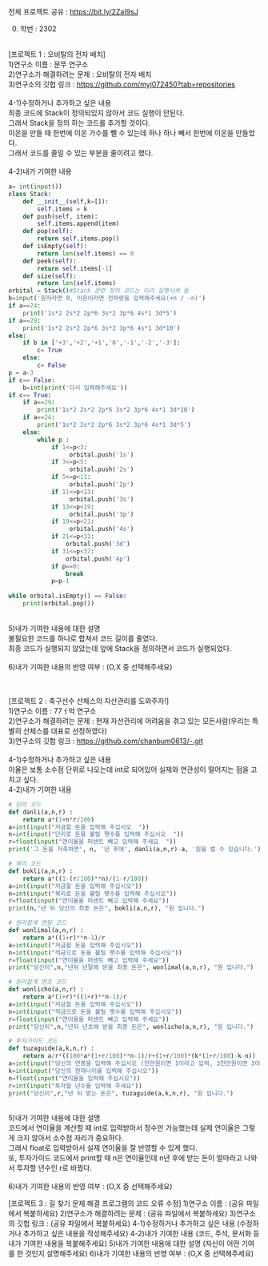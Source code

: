 전체 프로젝트 공유 : https://bit.ly/2ZaI9sJ

0. 학번 : 2302 <br><br>

[프로젝트 1 : 오비탈의 전자 배치] <br>
1)연구소 이름 : 문뚜 연구소 <br>
2)연구소가 해결하려는 문제 : 오비탈의 전자 배치 <br>
3)연구소의 깃헙 링크 : https://github.com/myj072450?tab=repositories <br> <br>
4-1)수정하거나 추가하고 싶은 내용 <br>
최종 코드에 Stack이 정의되있지 않아서 코드 실행이 안된다. <br>
그래서 Stack을 정의 하는 코드를 추가할 것이다. <br>
이온을 만들 때 한번에 이온 가수를 뺄 수 있는데 하나 하나 빼서 한번에 이온을 만들었다. <br>
그래서 코드를 줄일 수 있는 부분을 줄이려고 했다. <br> <br>
4-2)내가 기여한 내용 <br>
```python
a= int(input())
class Stack:
    def __init__(self,k=[]):
        self.items = k
    def push(self, item):
        self.items.append(item)
    def pop(self):
        return self.items.pop()
    def isEmpty(self):
        return len(self.items) == 0
    def peek(self):
        return self.items[-1]
    def size(self):
        return len(self.items)
orbital = Stack()#Stack 관련 정의 코드는 미리 실행시켜 둠
b=input('원자라면 0, 이온이라면 전하량을 입력해주세요(+n / -n)') 
if a==24:
    print('1s*2 2s*2 2p*6 3s*2 3p*6 4s*1 3d*5')
if a==29:
    print('1s*2 2s*2 2p*6 3s*2 3p*6 4s*1 3d*10')
else:
    if b in ['+3','+2','+1','0','-1','-2','-3']:
        c= True
    else:
        c= False
p = a-3
if c== False:
    b=int(print('다시 입력해주세요'))
if c== True:
    if a==29:
        print('1s*2 2s*2 2p*6 3s*2 3p*6 4s*1 3d*10')
    if a==24:
        print('1s*2 2s*2 2p*6 3s*2 3p*6 4s*1 3d*5')
    else:
        while p :
            if 1<=p<3:
                 orbital.push('1s')
            if 3<=p<5:
                 orbital.push('2s')
            if 5<=p<11:
                 orbital.push('2p')
            if 11<=p<13:
                 orbital.push('3s')
            if 13<=p<19:
                 orbital.push('3p')
            if 19<=p<21:
                 orbital.push('4s')
            if 21<=p<31:
                orbital.push('3d')
            if 31<=p<37:
                orbital.push('4p')
            if p==0:
                break
            p=p-1
            
while orbital.isEmpty() == False:
    print(orbital.pop())
``` 
 <br>
5)내가 기여한 내용에 대한 설명 <br>
불필요한 코드를 하나로 합쳐서 코드 길이를 줄였다. <br>
최종 코드가 실행되지 않았는데 앞에 Stack을 정의하면서 코드가 실행되었다. <br> <br>
6)내가 기여한 내용의 반영 여부 : (O,X 중 선택해주세요) <br> <br> <br>


[프로젝트 2 : 축구선수 산체스의 자산관리를 도와주자!] <br>
1)연구소 이름 : 77ㅓ억 연구소 <br>
2)연구소가 해결하려는 문제 : 현재 자산관리에 어려움을 겪고 있는 모든사람(우리는 특별히 산체스를 대표로 선정하였다) <br>
3)연구소의 깃헙 링크 : https://github.com/chanbum0613/-.git <br><br>
4-1)수정하거나 추가하고 싶은 내용 <br>
이율은 보통 소수점 단위로 나오는데 int로 되어있어 실제와 연관성이 떨어지는 점을 고치고 싶다. <br>
4-2)내가 기여한 내용 <br>
```python
# 단리 코드
def danli(a,n,r) :
    return a*(1+n*r/100)
a=int(input("저금할 돈을 입력해 주십시오  "))
n=int(input("단리로 돈을 불릴 햇수를 입력해 주십시오  "))
r=float(input("연이율을 퍼센트 빼고 입력해 주세요  "))
print('그 돈을 저축하면', n, '년 후에', danli(a,n,r)-a, '원을 벌 수 있습니다.')

# 복리 코드
def bokli(a,n,r) :
    return a*((1-(r/100)**n)/(1-r/100))
a=int(input("저금할 돈을 입력해 주십시오"))
n=int(input("복리로 돈을 불릴 햇수를 입력해 주십시오"))
r=float(input("연이율을 퍼센트 빼고 입력해 주세요"))
print(n,"년 뒤 당신의 최종 돈은", bokli(a,n,r), "원 입니다.")

# 원리합계 연말 코드
def wonlimal(a,n,r) :
    return a*((1+r)**n-1)/r
a=int(input("저금할 돈을 입력해 주십시오"))
n=int(input("적금으로 돈을 불릴 햇수를 입력해 주십시오"))
r=float(input("연이율을 퍼센트 빼고 입력해 주세요"))
print("당신이",n,"년뒤 년말에 받을 최종 돈은", wonlimal(a,n,r), "원 입니다.")

# 원리합계 연초 코드
def wonlicho(a,n,r) :
	return a*(1+r)*((1+r)**n-1)/r
a=int(input("저금할 돈을 입력해 주십시오"))
n=int(input("적금으로 돈을 불릴 햇수를 입력해 주십시오"))
r=float(input("연이율을 퍼센트 빼고 입력해 주세요"))
print("당신이",n,"년뒤 년초에 받을 최종 돈은", wonlicho(a,n,r), "원 입니다.")

# 투자가이드 코드
def tuzaguide(a,k,n,r) :
    return a/r*((100*a*(1+r/100)**n-1)/r+(1+r/100)*(k*(1+r/100)-k-n))
a=int(input("당신의 연봉을 입력해 주십시오 (천만원이면 1이라고 입력, 3천만원이면 3이라고 입력)"))
k=int(input("당신의 현재나이를 입력해 주십시오"))
n=float(input("연이율을 입력해 주십시오"))
r=int(input("투자할 년수를 입력해 주세요"))
print("당신이",r,"년 뒤 받는 돈은", tuzaguide(a,k,n,r), "원 입니다.")
```  
 <br>
5)내가 기여한 내용에 대한 설명 <br>
코드에서 연이율을 계산할 때 int로 입력받아서 정수만 가능했는데 실제 연이율은 그렇게 크지 않아서 소수점 자리가 중요하다. <br>
그래서 float로 입력받아서 실제 연이율을 잘 반영할 수 있게 했다. <br>
또, 투자가이드 코드에서 print할 때 n은 연이율인데 n년 후에 받는 돈이 얼마라고 나와서 투자할 년수인 r로 바꿨다. <br> <br>
6)내가 기여한 내용의 반영 여부 : (O,X 중 선택해주세요)

[프로젝트 3 : 길 찾기 문제 해결 프로그램의 코드 오류 수정]
1)연구소 이름 : (공유 파일에서 복붙하세요)
2)연구소가 해결하려는 문제 : (공유 파일에서 복붙하세요)
3)연구소의 깃헙 링크 : (공유 파일에서 복붙하세요)
4-1)수정하거나 추가하고 싶은 내용
(수정하거나 추가하고 싶은 내용을 작성해주세요)
4-2)내가 기여한 내용
(코드, 주석, 문서화 등 내가 기여한 내용을 복붙해주세요)
5)내가 기여한 내용에 대한 설명
(자신이 어떤 기여를 한 것인지 설명해주세요)
6)내가 기여한 내용의 반영 여부 : (O,X 중 선택해주세요)
